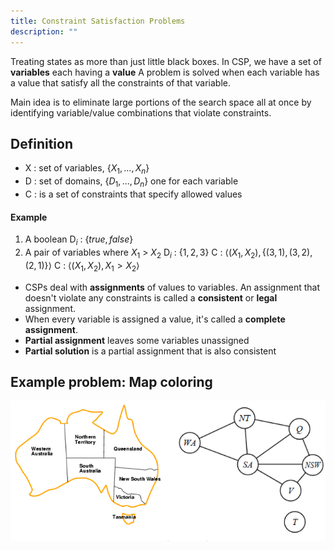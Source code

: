 ```yaml
---
title: Constraint Satisfaction Problems
description: ""
---
```


Treating states as more than just little black boxes.
In CSP, we have a set of **variables** each having a **value**
A problem is solved when each variable has a value that satisfy all the constraints of that variable.

Main idea is to eliminate large portions of the search space all at once by identifying variable/value combinations that violate constraints.

## Definition
- X : set of variables, $\{X_1,...,X_n\}$
- D : set of domains, $\{D_1,...,D_n\}$ one for each variable
- C : is a set of constraints that specify allowed values

#### Example
1. A boolean
   D$_i$ : $\{true, false\}$
2. A pair of variables where $X_1$ > $X_2$
   D$_i$ : $\{1,2,3\}$
   C : $\langle(X_1,X_2),\{(3,1),(3,2),(2,1)\}\rangle$
   C : $\langle(X_1,X_2),X_1>X_2\rangle$

- CSPs deal with **assignments** of values to variables. An assignment that doesn't violate any constraints is called a **consistent** or **legal** assignment.
- When every variable is assigned a value, it's called a **complete assignment**.
- **Partial assignment** leaves some variables unassigned
- **Partial solution** is a partial assignment that is also consistent

## Example problem: Map coloring
![alt text](./constraint-satisfaction/Pasted%20image%2020250816170237.png)

